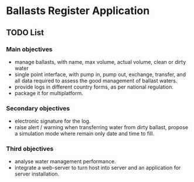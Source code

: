 # Ballasts Register Application

## TODO List

### Main objectives

* manage ballasts, with name, max volume, actual volume, clean or dirty water
* single point interface, with pump in, pump out, exchange, transfer, and all
  data required to assess the good management of ballast waters.
* provide logs in different country forms, as per national regulation.
* package it for multiplatform.

### Secondary objectives

* electronic signature for the log.
* raise alert / warning when transferring water from dirty ballast, propose a
  simulation mode where remain only date and time to fill.

### Third objectives

* analyse water management performance.
* integrate a web-server to turn host into server and an application for server
  installation.